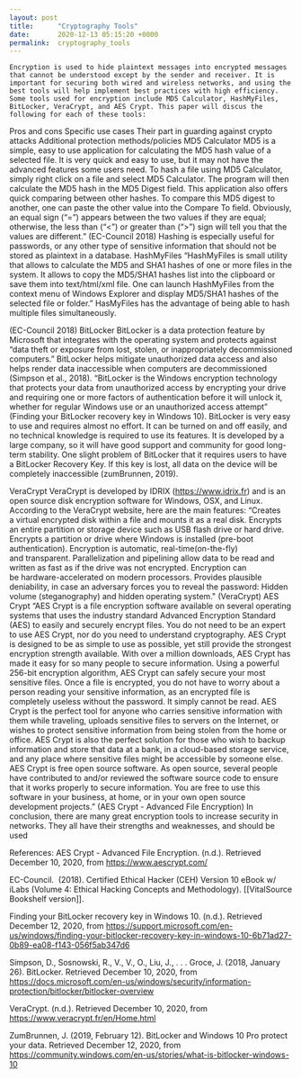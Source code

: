 ```yaml
---
layout: post
title:      "Cryptography Tools"
date:       2020-12-13 05:15:20 +0000
permalink:  cryptography_tools
---
```



	Encryption is used to hide plaintext messages into encrypted messages that cannot be understood except by the sender and receiver. It is important for securing both wired and wireless networks, and using the best tools will help implement best practices with high efficiency. Some tools used for encryption include MD5 Calculator, HashMyFiles, BitLocker, VeraCrypt, and AES Crypt. This paper will discus the following for each of these tools:
Pros and cons
Specific use cases
Their part in guarding against crypto attacks
Additional protection methods/policies
MD5 Calculator
	MD5 is a simple, easy to use application for calculating the MD5 hash value of a selected file. It is very quick and easy to use, but it may not have the advanced features some users need. To hash a file using MD5 Calculator, simply right click on a file and select MD5 Calculator. The program will then calculate the MD5 hash in the MD5 Digest field. This application also offers quick comparing between other hashes. To compare this MD5 digest to another, one can paste the other value into the Compare To field. Obviously, an equal sign (“=”) appears between the two values if they are equal; otherwise, the less than (“<”) or greater than (“>”) sign will tell you that the values are different.”
(EC-Council 2018)
	Hashing is especially useful for passwords, or any other type of sensitive information that should not be stored as plaintext in a database.
HashMyFiles
	“HashMyFiles is small utility that allows to calculate the MD5 and SHA1 hashes of one or more files in the system. It allows to copy the MD5/SHA1 hashes list into the clipboard or save them into text/html/xml file. One can launch HashMyFiles from the context menu of Windows Explorer and display MD5/SHA1 hashes of the selected file or folder.” HasMyFiles has the advantage of being able to hash multiple files simultaneously.

(EC-Council 2018)
BitLocker
	BitLocker is a data protection feature by Microsoft that integrates with the operating system and protects against “data theft or exposure from lost, stolen, or inappropriately decommissioned computers.” BitLocker helps mitigate unauthorized data access and also helps render data inaccessible when computers are decommissioned (Simpson et al., 2018). “BitLocker is the Windows encryption technology that protects your data from unauthorized access by encrypting your drive and requiring one or more factors of authentication before it will unlock it, whether for regular Windows use or an unauthorized access attempt” (Finding your BitLocker recovery key in Windows 10).
	BitLocker is very easy to use and requires almost no effort. It can be turned on and off easily, and no technical knowledge is required to use its features. It is developed by a large company, so it will have good support and community for good long-term stability. One slight problem of BitLocker that it requires users to have a BitLocker Recovery Key. If this key is lost, all data on the device will be completely inaccessible (zumBrunnen, 2019).

VeraCrypt
	VeraCrypt is developed by IDRIX (https://www.idrix.fr) and is an open source disk encryption software for Windows, OSX, and Linux. According to the VeraCrypt website, here are the main features:
“Creates a virtual encrypted disk within a file and mounts it as a real disk.
Encrypts an entire partition or storage device such as USB flash drive or hard drive.
Encrypts a partition or drive where Windows is installed (pre-boot authentication).
Encryption is automatic, real-time(on-the-fly) and transparent.
Parallelization and pipelining allow data to be read and written as fast as if the drive was not encrypted.
Encryption can be hardware-accelerated on modern processors.
Provides plausible deniability, in case an adversary forces you to reveal the password: Hidden volume (steganography) and hidden operating system."
(VeraCrypt)
AES Crypt
	“AES Crypt is a file encryption software available on several operating systems that uses the industry standard Advanced Encryption Standard (AES) to easily and securely encrypt files.
	You do not need to be an expert to use AES Crypt, nor do you need to understand cryptography. AES Crypt is designed to be as simple to use as possible, yet still provide the strongest encryption strength available. With over a million downloads, AES Crypt has made it easy for so many people to secure information.
Using a powerful 256-bit encryption algorithm, AES Crypt can safely secure your most sensitive files. Once a file is encrypted, you do not have to worry about a person reading your sensitive information, as an encrypted file is completely useless without the password. It simply cannot be read.
	AES Crypt is the perfect tool for anyone who carries sensitive information with them while traveling, uploads sensitive files to servers on the Internet, or wishes to protect sensitive information from being stolen from the home or office. AES Crypt is also the perfect solution for those who wish to backup information and store that data at a bank, in a cloud-based storage service, and any place where sensitive files might be accessible by someone else.
	AES Crypt is free open source software. As open source, several people have contributed to and/or reviewed the software source code to ensure that it works properly to secure information. You are free to use this software in your business, at home, or in your own open source development projects.”
(AES Crypt - Advanced File Encryption)
	In conclusion, there are many great encryption tools to increase security in networks. They all have their strengths and weaknesses, and should be used 



References:
AES Crypt - Advanced File Encryption. (n.d.). Retrieved December 10, 2020, from https://www.aescrypt.com/

EC-Council.  (2018). Certified Ethical Hacker (CEH) Version 10 eBook w/ iLabs (Volume 4: Ethical Hacking Concepts and Methodology). [[VitalSource Bookshelf version]].

Finding your BitLocker recovery key in Windows 10. (n.d.). Retrieved December 12, 2020, from https://support.microsoft.com/en-us/windows/finding-your-bitlocker-recovery-key-in-windows-10-6b71ad27-0b89-ea08-f143-056f5ab347d6


Simpson, D., Sosnowski, R., V., V., O., Liu, J., . . . Groce, J. (2018, January 26). BitLocker. Retrieved December 10, 2020, from https://docs.microsoft.com/en-us/windows/security/information-protection/bitlocker/bitlocker-overview

VeraCrypt. (n.d.). Retrieved December 10, 2020, from https://www.veracrypt.fr/en/Home.html

ZumBrunnen, J. (2019, February 12). BitLocker and Windows 10 Pro protect your data. Retrieved December 12, 2020, from https://community.windows.com/en-us/stories/what-is-bitlocker-windows-10


